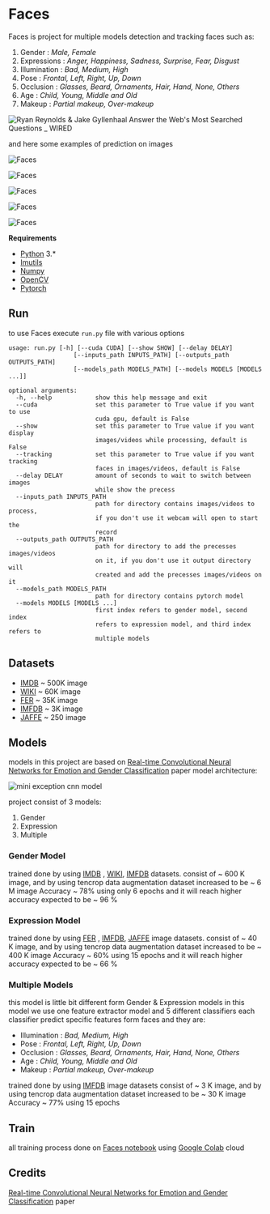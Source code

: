 
# Faces
Faces is project for multiple models detection and tracking faces such as:
1.  Gender : _Male, Female_
2.  Expressions : _Anger, Happiness, Sadness, Surprise, Fear, Disgust_
3.  Illumination : _Bad, Medium, High_
4.  Pose : _Frontal, Left, Right, Up, Down_
5.  Occlusion : _Glasses, Beard, Ornaments, Hair, Hand, None, Others_
6.  Age : _Child, Young, Middle and Old_
7.  Makeup : _Partial makeup, Over-makeup_


![Ryan Reynolds & Jake Gyllenhaal Answer the Web's Most Searched Questions _ WIRED](https://github.com/DiaaZiada/Faces/blob/master/outputs/result.gif) 

and here some examples of prediction on images

![Faces](https://github.com/DiaaZiada/Faces/blob/master/outputs/output_64247356_2248496652127382_3579464820719159220_n.jpg)

![Faces](https://github.com/DiaaZiada/Faces/blob/master/outputs/output_59144945_138097180690991_3236186259228474426_n.jpg)

![Faces](https://github.com/DiaaZiada/Faces/blob/master/outputs/output_55823662_2165766590171098_5989420157986120831_n.jpg)


![Faces](https://github.com/DiaaZiada/Faces/blob/master/outputs/output_56587697_135756350875054_112859982193896992_n.jpg)

![Faces](https://github.com/DiaaZiada/Faces/blob/master/outputs/output_56962151_376686736513461_5038117583971613094_n.jpg)


****Requirements****
 - [Python](https://www.python.org/) 3.*
 - [Imutils](https://pypi.org/project/imutils/)
 - [Numpy](http://www.numpy.org/)
 - [OpenCV](https://opencv.org/)
 - [Pytorch](https://pytorch.org/)

## Run
to use Faces execute `run.py` file with  various options
```
usage: run.py [-h] [--cuda CUDA] [--show SHOW] [--delay DELAY]
                  [--inputs_path INPUTS_PATH] [--outputs_path OUTPUTS_PATH]
                  [--models_path MODELS_PATH] [--models MODELS [MODELS ...]]

optional arguments:
  -h, --help            show this help message and exit
  --cuda                set this parameter to True value if you want to use
                        cuda gpu, default is False
  --show                set this parameter to True value if you want display
                        images/videos while processing, default is False
  --tracking            set this parameter to True value if you want tracking
                        faces in images/videos, default is False
  --delay DELAY         amount of seconds to wait to switch between images
                        while show the precess
  --inputs_path INPUTS_PATH
                        path for directory contains images/videos to process,
                        if you don't use it webcam will open to start the
                        record
  --outputs_path OUTPUTS_PATH
                        path for directory to add the precesses images/videos
                        on it, if you don't use it output directory will
                        created and add the precesses images/videos on it
  --models_path MODELS_PATH
                        path for directory contains pytorch model
  --models MODELS [MODELS ...]
                        first index refers to gender model, second index
                        refers to expression model, and third index refers to
                        multiple models
```
   

## Datasets
* [IMDB](https://data.vision.ee.ethz.ch/cvl/rrothe/imdb-wiki/) ~ 500K image
* [WIKI](https://data.vision.ee.ethz.ch/cvl/rrothe/imdb-wiki/) ~ 60K image
* [FER](https://www.kaggle.com/c/challenges-in-representation-learning-facial-expression-recognition-challenge/data) ~ 35K image
* [IMFDB](http://cvit.iiit.ac.in/projects/IMFDB/) ~ 3K image
* [JAFFE](http://www.kasrl.org/jaffe.html) ~ 250 image


## Models
models in this project are based on [Real-time Convolutional Neural Networks for Emotion and Gender Classification](https://arxiv.org/pdf/1710.07557.pdf) paper
model architecture: 

![mini exception cnn model](https://github.com/DiaaZiada/Faces/blob/master/images/mini_exception_cnn_model.png)

project consist of 3 models:
	

 1. Gender
 2. Expression
 3. Multiple

### Gender Model
trained done by using [IMDB](https://data.vision.ee.ethz.ch/cvl/rrothe/imdb-wiki/) , [WIKI](https://data.vision.ee.ethz.ch/cvl/rrothe/imdb-wiki/),  [IMFDB](http://cvit.iiit.ac.in/projects/IMFDB/)  datasets. consist of ~ 600 K image, and by using tencrop data augmentation dataset increased to be ~ 6 M image 
Accuracy ~ 78% using only 6 epochs and it will reach higher accuracy expected to be ~ 96 %

### Expression Model
trained done by using [FER](https://www.kaggle.com/c/challenges-in-representation-learning-facial-expression-recognition-challenge/data) , [IMFDB](http://cvit.iiit.ac.in/projects/IMFDB/), [JAFFE](http://www.kasrl.org/jaffe.html)  image datasets. consist of ~ 40 K image, and by using tencrop data augmentation dataset increased to be ~ 400 K image 
Accuracy ~ 60% using 15 epochs and it will reach higher accuracy expected to be ~ 66 %

### Multiple Models
this model is little bit different form Gender & Expression models 
in this model we use one feature extractor model and 5 different classifiers each classifier predict specific features form faces and they are:
* Illumination : _Bad, Medium, High_
*  Pose : _Frontal, Left, Right, Up, Down_
*  Occlusion : _Glasses, Beard, Ornaments, Hair, Hand, None, Others_
*  Age : _Child, Young, Middle and Old_
*  Makeup : _Partial makeup, Over-makeup_

trained done by using [IMFDB](http://cvit.iiit.ac.in/projects/IMFDB/) image datasets consist of ~ 3 K image, and by using tencrop data augmentation dataset increased to be ~ 30 K image 
Accuracy ~ 77% using 15 epochs
## Train
all training process done on [Faces notebook](https://github.com/DiaaZiada/Faces/blob/master/Faces.ipynb) using [Google Colab](https://colab.research.google.com) cloud 
## Credits

[Real-time Convolutional Neural Networks for Emotion and Gender Classification](https://arxiv.org/pdf/1710.07557.pdf) paper


